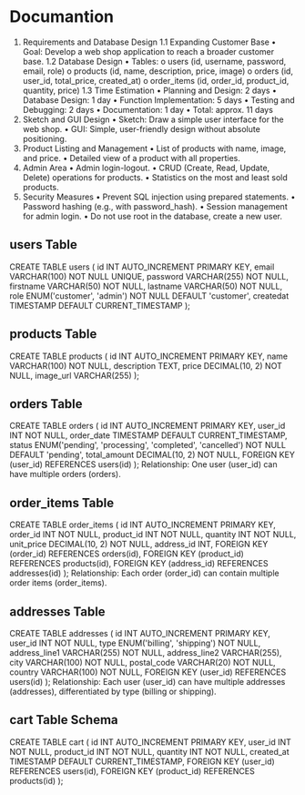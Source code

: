 # Documantion
1. Requirements and Database Design
1.1 Expanding Customer Base
•	Goal: Develop a web shop application to reach a broader customer base.
1.2 Database Design
•	Tables:
o	users (id, username, password, email, role)
o	products (id, name, description, price, image)
o	orders (id, user_id, total_price, created_at)
o	order_items (id, order_id, product_id, quantity, price)
1.3 Time Estimation
•	Planning and Design: 2 days
•	Database Design: 1 day
•	Function Implementation: 5 days
•	Testing and Debugging: 2 days
•	Documentation: 1 day
•	Total: approx. 11 days
2. Sketch and GUI Design
•	Sketch: Draw a simple user interface for the web shop.
•	GUI: Simple, user-friendly design without absolute positioning.
3. Product Listing and Management
•	List of products with name, image, and price.
•	Detailed view of a product with all properties.
4. Admin Area
•	Admin login-logout.
•	CRUD (Create, Read, Update, Delete) operations for products.
•	Statistics on the most and least sold products.
5. Security Measures
•	Prevent SQL injection using prepared statements.
•	Password hashing (e.g., with password_hash).
•	Session management for admin login.
•	Do not use root in the database, create a new user.


## users Table
CREATE TABLE users (
    id INT AUTO_INCREMENT PRIMARY KEY,
    email VARCHAR(100) NOT NULL UNIQUE,
    password VARCHAR(255) NOT NULL,
    firstname VARCHAR(50) NOT NULL,
    lastname VARCHAR(50) NOT NULL,
    role ENUM('customer', 'admin') NOT NULL DEFAULT 'customer',
    createdat TIMESTAMP DEFAULT CURRENT_TIMESTAMP
);
## products Table
CREATE TABLE products (
    id INT AUTO_INCREMENT PRIMARY KEY,
    name VARCHAR(100) NOT NULL,
    description TEXT,
    price DECIMAL(10, 2) NOT NULL,
    image_url VARCHAR(255)
);
## orders Table
CREATE TABLE orders (
    id INT AUTO_INCREMENT PRIMARY KEY,
    user_id INT NOT NULL,
    order_date TIMESTAMP DEFAULT CURRENT_TIMESTAMP,
    status ENUM('pending', 'processing', 'completed', 'cancelled') NOT NULL DEFAULT 'pending',
    total_amount DECIMAL(10, 2) NOT NULL,
    FOREIGN KEY (user_id) REFERENCES users(id)
);
Relationship: One user (user_id) can have multiple orders (orders).
## order_items Table
CREATE TABLE order_items (
    id INT AUTO_INCREMENT PRIMARY KEY,
    order_id INT NOT NULL,
    product_id INT NOT NULL,
    quantity INT NOT NULL,
    unit_price DECIMAL(10, 2) NOT NULL,
    address_id INT,
    FOREIGN KEY (order_id) REFERENCES orders(id),
    FOREIGN KEY (product_id) REFERENCES products(id),
    FOREIGN KEY (address_id) REFERENCES addresses(id)
);
Relationship: Each order (order_id) can contain multiple order items (order_items).

## addresses Table
CREATE TABLE addresses (
    id INT AUTO_INCREMENT PRIMARY KEY,
    user_id INT NOT NULL,
    type ENUM('billing', 'shipping') NOT NULL,
    address_line1 VARCHAR(255) NOT NULL,
    address_line2 VARCHAR(255),
    city VARCHAR(100) NOT NULL,
    postal_code VARCHAR(20) NOT NULL,
    country VARCHAR(100) NOT NULL,
    FOREIGN KEY (user_id) REFERENCES users(id)
);
Relationship: Each user (user_id) can have multiple addresses (addresses), differentiated by type (billing or shipping).

##  cart Table Schema

CREATE TABLE cart (
    id INT AUTO_INCREMENT PRIMARY KEY,
    user_id INT NOT NULL,
    product_id INT NOT NULL,
    quantity INT NOT NULL,
    created_at TIMESTAMP DEFAULT CURRENT_TIMESTAMP,
    FOREIGN KEY (user_id) REFERENCES users(id),
    FOREIGN KEY (product_id) REFERENCES products(id)
);
